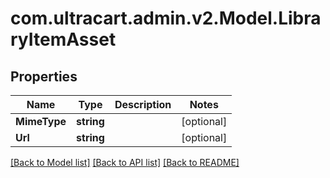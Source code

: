 
# com.ultracart.admin.v2.Model.LibraryItemAsset

## Properties

Name | Type | Description | Notes
------------ | ------------- | ------------- | -------------
**MimeType** | **string** |  | [optional] 
**Url** | **string** |  | [optional] 

[[Back to Model list]](../README.md#documentation-for-models)
[[Back to API list]](../README.md#documentation-for-api-endpoints)
[[Back to README]](../README.md)

